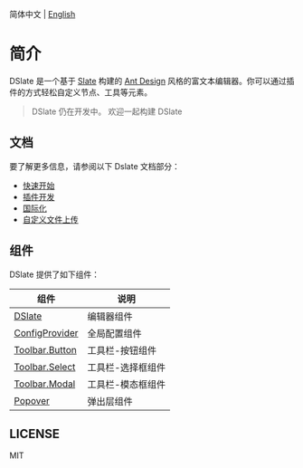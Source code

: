 简体中文 | [English](./README.en-US.md)

# 简介

DSlate 是一个基于 [Slate](https://github.com/ianstormtaylor/slate) 构建的 [Ant Design](https://github.com/ant-design/ant-design/) 风格的富文本编辑器。你可以通过插件的方式轻松自定义节点、工具等元素。

> DSlate 仍在开发中。 欢迎一起构建 DSlate

## 文档

要了解更多信息，请参阅以下 Dslate 文档部分：

- [快速开始](https://rojer95.github.io/dslate/#/docs/getting-started)
- [插件开发](https://rojer95.github.io/dslate/#/docs/plugin)
- [国际化](https://rojer95.github.io/dslate/#/docs/locale)
- [自定义文件上传](https://rojer95.github.io/dslate/#/docs/upload)

## 组件

DSlate 提供了如下组件：

| 组件 | 说明 |
| --- | --- |
| [DSlate](https://rojer95.github.io/dslate/#/components/dslate/dslate) | 编辑器组件 |
| [ConfigProvider](https://rojer95.github.io/dslate/#/components/config/config) | 全局配置组件 |
| [Toolbar.Button](https://rojer95.github.io/dslate/#/components/toolbar/toolbar-button) | 工具栏-按钮组件 |
| [Toolbar.Select](https://rojer95.github.io/dslate/#/components/toolbar/toolbar-select) | 工具栏-选择框组件 |
| [Toolbar.Modal](https://rojer95.github.io/dslate/#/components/toolbar/toolbar-modal) | 工具栏-模态框组件 |
| [Popover](https://rojer95.github.io/dslate/#/components/popover/popover) | 弹出层组件 |

## LICENSE

MIT

